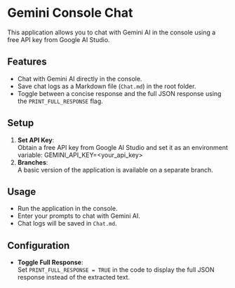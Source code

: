 # Gemini Console Chat

This application allows you to chat with Gemini AI in the console using a free API key from Google AI Studio. 

## Features
- Chat with Gemini AI directly in the console.
- Save chat logs as a Markdown file (`Chat.md`) in the root folder.
- Toggle between a concise response and the full JSON response using the `PRINT_FULL_RESPONSE` flag.

## Setup
1. **Set API Key**:  
   Obtain a free API key from Google AI Studio and set it as an environment variable: GEMINI_API_KEY=<your_api_key>
2. **Branches**:  
   A basic version of the application is available on a separate branch.

## Usage
- Run the application in the console.
- Enter your prompts to chat with Gemini AI.
- Chat logs will be saved in `Chat.md`.

## Configuration
- **Toggle Full Response**:  
  Set `PRINT_FULL_RESPONSE = TRUE` in the code to display the full JSON response instead of the extracted text.
